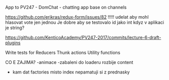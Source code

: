 App to PV247 - DomChat - chatting app base on channels

https://github.com/erikras/redux-form/issues/82
!!!!!
udelat aby mohl hlasovat vote jen jednou
Je dobre aby se testovalo id jako int kdyz v aplikaci je string?

https://github.com/KenticoAcademy/PV247-2017/commits/lecture-6-draft-plugins

Write tests for
Reducers
Thunk actions
Utility functions







CO E ZAJIMA?
-animace
-zabaleni do loaderu rozbije content
- kam dat factories misto index nepamatuji si z prednasky
